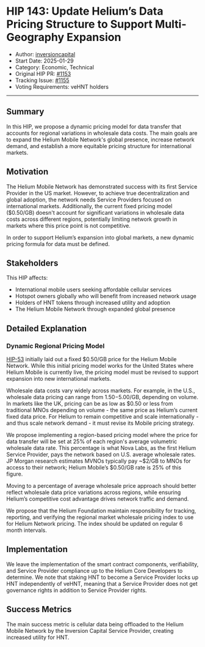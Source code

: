 # HIP 143: Update Helium’s Data Pricing Structure to Support Multi-Geography Expansion

- Author: [inversioncapital](https://github.com/inversioncapital)
- Start Date: 2025-01-29
- Category: Economic, Technical
- Original HIP PR: [#1153](https://github.com/helium/HIP/pull/1153)
- Tracking Issue: [#1155](https://github.com/helium/HIP/issues/1155)
- Voting Requirements: veHNT holders

---

## Summary

In this HIP, we propose a dynamic pricing model for data transfer that accounts for regional variations in wholesale data costs. The main goals are to expand the Helium Mobile Network's global presence, increase network demand, and establish a more equitable pricing structure for international markets.

## Motivation

The Helium Mobile Network has demonstrated success with its first Service Provider in the US market. However, to achieve true decentralization and global adoption, the network needs Service Providers focused on international markets. Additionally, the current fixed pricing model ($0.50/GB) doesn't account for significant variations in wholesale data costs across different regions, potentially limiting network growth in markets where this price point is not competitive.

In order to support Helium’s expansion into global markets, a new dynamic pricing formula for data must be defined.

## Stakeholders

This HIP affects:
- International mobile users seeking affordable cellular services
- Hotspot owners globally who will benefit from increased network usage
- Holders of HNT tokens through increased utility and adoption
- The Helium Mobile Network through expanded global presence

## Detailed Explanation

### Dynamic Regional Pricing Model

[HIP-53][hip-53] initially laid out a fixed $0.50/GB price for the Helium Mobile Network. While this initial pricing model works for the United States where Helium Mobile is currently live, the pricing model must be revised to support expansion into new international markets.

Wholesale data costs vary widely across markets. For example, in the U.S., wholesale data pricing can range from $1.50-$5.00/GB, depending on volume. In markets like the UK, pricing can be as low as $0.50 or less from traditional MNOs depending on volume - the same price as Helium’s current fixed data price. For Helium to remain competitive and scale internationally - and thus scale network demand - it must revise its Mobile pricing strategy.

We propose implementing a region-based pricing model where the price for data transfer will be set at 25% of each region's average volumetric wholesale data rate. This percentage is what Nova Labs, as the first Helium Service Provider, pays the network based on U.S. average wholesale rates. JP Morgan research estimates MVNOs typically pay ~$2/GB to MNOs for access to their network; Helium Mobile’s $0.50/GB rate is 25% of this figure. 

Moving to a percentage of average wholesale price approach should better reflect wholesale data price variations across regions, while ensuring Helium’s competitive cost advantage drives network traffic and demand.

We propose that the Helium Foundation maintain responsibility for tracking, reporting, and verifying the regional market wholesale pricing index to use for Helium Network pricing. The index should be updated on regular 6 month intervals.

## Implementation

We leave the implementation of the smart contract components, verifiability, and Service Provider compliance up to the Helium Core Developers to determine. We note that staking HNT to become a Service Provider locks up HNT independently of veHNT, meaning that a Service Provider does not get governance rights in addition to Service Provider rights.

## Success Metrics

The main success metric is cellular data being offloaded to the Helium Mobile Network by the Inversion Capital Service Provider, creating increased utility for HNT.

[hip-53]: ./0053-mobile-dao.md
